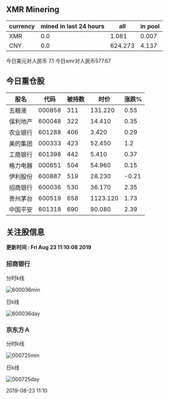 ## XMR Minering

|currency|mined in last 24 hours|all|in pool|
|---|---|---|---|
|XMR|0.0|1.081|0.007|
|CNY|0.0|624.273|4.137|

今日美元对人民币 7.1	今日xmr对人民币577.67


## 今日重仓股 

|股名|代码|被持数|时价|涨跌%|
|---|---|---|---|---|
|五粮液|000858|311|131.220|0.55|
|保利地产|600048|322|14.410|0.35|
|农业银行|601288|406|3.420|0.29|
|美的集团|000333|423|52.450|1.2|
|工商银行|601398|442|5.410|0.37|
|格力电器|000651|504|54.960|0.15|
|伊利股份|600887|519|28.230|-0.21|
|招商银行|600036|530|36.170|2.35|
|贵州茅台|600519|658|1123.120|1.73|
|中国平安|601318|690|90.080|2.39|

## 关注股信息
**更新时间 : Fri Aug 23 11:10:08 2019**
### 招商银行 
分时k线

![600036min](http://image.sinajs.cn/newchart/min/n/sh600036.gif)

日k线

![600036day](http://image.sinajs.cn/newchart/daily/n/sh600036.gif)

### 京东方Ａ 
分时k线

![000725min](http://image.sinajs.cn/newchart/min/n/sz000725.gif)

日k线

![000725day](http://image.sinajs.cn/newchart/daily/n/sz000725.gif)

2019-08-23 11:10